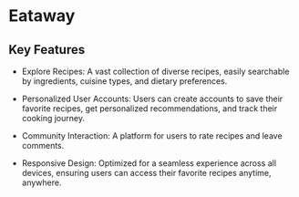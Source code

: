 # Eataway

## Key Features

- Explore Recipes: A vast collection of diverse recipes, easily searchable by ingredients, cuisine types, and dietary preferences.

- Personalized User Accounts: Users can create accounts to save their favorite recipes, get personalized recommendations, and track their cooking journey.

- Community Interaction: A platform for users to rate recipes and leave comments.

- Responsive Design: Optimized for a seamless experience across all devices, ensuring users can access their favorite recipes anytime, anywhere.

